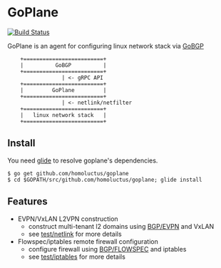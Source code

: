 # GoPlane

[![Build Status](https://travis-ci.org/osrg/goplane.svg?branch=master)](https://travis-ci.org/osrg/goplane/builds)

GoPlane is an agent for configuring linux network stack via [GoBGP](https://github.com/osrg/gobgp)

```
    +=========================+
    |          GoBGP          |
    +=========================+
                 | <- gRPC API
    +=========================+
    |         GoPlane         |
    +=========================+
                 | <- netlink/netfilter
    +=========================+
    |   linux network stack   |
    +=========================+
```

## Install

You need [glide](https://github.com/Masterminds/glide) to resolve goplane's dependencies.

```
$ go get github.com/homoluctus/goplane
$ cd $GOPATH/src/github.com/homoluctus/goplane; glide install
```

## Features
- EVPN/VxLAN L2VPN construction
    - construct multi-tenant l2 domains using [BGP/EVPN](https://tools.ietf.org/html/rfc7432) and VxLAN
    - see [test/netlink](https://github.com/homoluctus/goplane/tree/master/test/netlink) for more details
- Flowspec/iptables remote firewall configuration
    - configure firewall using [BGP/FLOWSPEC](https://tools.ietf.org/html/rfc5575) and iptables
    - see [test/iptables](https://github.com/homoluctus/goplane/tree/master/test/iptables) for more details
